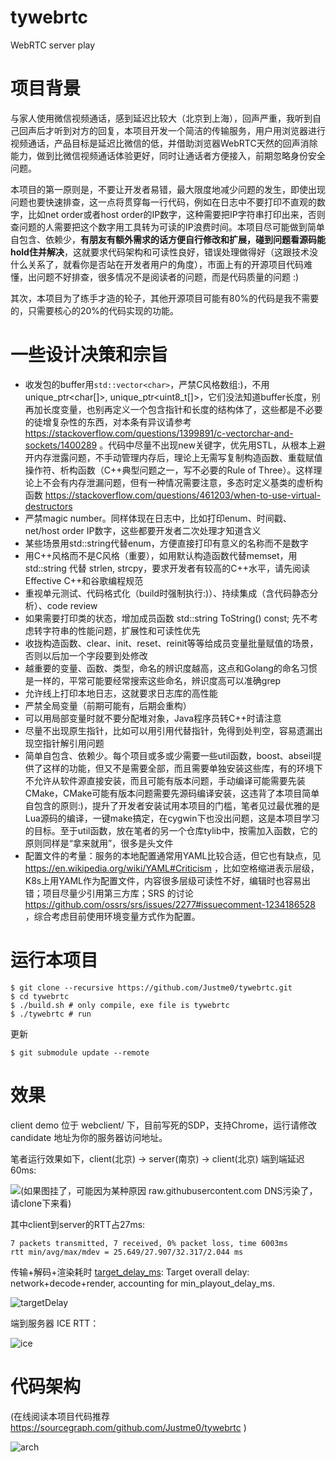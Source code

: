# tywebrtc
WebRTC server play

# 项目背景
与家人使用微信视频通话，感到延迟比较大（北京到上海），回声严重，我听到自己回声后才听到对方的回复，本项目开发一个简洁的传输服务，用户用浏览器进行视频通话，产品目标是延迟比微信的低，并借助浏览器WebRTC天然的回声消除能力，做到比微信视频通话体验更好，同时让通话者方便接入，前期忽略身份安全问题。

本项目的第一原则是，不要让开发者易错，最大限度地减少问题的发生，即使出现问题也要快速排查，这一点将贯穿每一行代码，例如在日志中不要打印不直观的数字，比如net order或者host order的IP数字，这种需要把IP字符串打印出来，否则查问题的人需要把这个数字用工具转为可读的IP浪费时间。本项目尽可能做到简单自包含、依赖少，**有朋友有额外需求的话方便自行修改和扩展，碰到问题看源码能hold住并解决**，这就要求代码架构和可读性良好，错误处理做得好（这跟技术没什么关系了，就看你是否站在开发者用户的角度），市面上有的开源项目代码难懂，出问题不好排查，很多情况不是阅读者的问题，而是代码质量的问题 :)

其次，本项目为了练手才造的轮子，其他开源项目可能有80%的代码是我不需要的，只需要核心的20%的代码实现的功能。

# 一些设计决策和宗旨
- 收发包的buffer用`std::vector<char>`，严禁C风格数组:)，不用unique_ptr<char[]>, unique_ptr<uint8_t[]>，它们没法知道buffer长度，别再加长度变量，也别再定义一个包含指针和长度的结构体了，这些都是不必要的徒增复杂性的东西，对本条有异议请参考 https://stackoverflow.com/questions/1399891/c-vectorchar-and-sockets/1400289 。代码中尽量不出现new关键字，优先用STL，从根本上避开内存泄露问题，不手动管理内存后，理论上无需写复制构造函数、重载赋值操作符、析构函数（C++典型问题之一，写不必要的Rule of Three）。这样理论上不会有内存泄漏问题，但有一种情况需要注意，多态时定义基类的虚析构函数 https://stackoverflow.com/questions/461203/when-to-use-virtual-destructors
- 严禁magic number。同样体现在日志中，比如打印enum、时间戳、net/host order IP数字，这些都要开发者二次处理才知道含义
- 某些场景用std::string代替enum，方便直接打印有意义的名称而不是数字
- 用C++风格而不是C风格（重要），如用默认构造函数代替memset，用std::string 代替 strlen, strcpy，要求开发者有较高的C++水平，请先阅读Effective C++和谷歌编程规范
- 重视单元测试、代码格式化（build时强制执行:)）、持续集成（含代码静态分析）、code review
- 如果需要打印类的状态，增加成员函数 std::string ToString() const; 先不考虑转字符串的性能问题，扩展性和可读性优先
- 收拢构造函数、clear、init、reset、reinit等等给成员变量批量赋值的场景，否则以后加一个字段要到处修改
- 越重要的变量、函数、类型，命名的辨识度越高，这点和Golang的命名习惯是一样的，平常可能要经常搜索这些命名，辨识度高可以准确grep
- 允许线上打印本地日志，这就要求日志库的高性能
- 严禁全局变量（前期可能有，后期会重构）
- 可以用局部变量时就不要分配堆对象，Java程序员转C++时请注意
- 尽量不出现原生指针，比如可以用引用代替指针，免得到处判空，容易遗漏出现空指针解引用问题
- 简单自包含、依赖少。每个项目或多或少需要一些util函数，boost、abseil提供了这样的功能，但又不是需要全部，而且需要单独安装这些库，有的环境下不允许从软件源直接安装，而且可能有版本问题，手动编译可能需要先装CMake，CMake可能有版本问题需要先源码编译安装，这违背了本项目简单自包含的原则:)，提升了开发者安装试用本项目的门槛，笔者见过最优雅的是Lua源码的编译，一键make搞定，在cygwin下也没出问题，这是本项目学习的目标。至于util函数，放在笔者的另一个仓库tylib中，按需加入函数，它的原则同样是“拿来就用”，很多是头文件
- 配置文件的考量：服务的本地配置通常用YAML比较合适，但它也有缺点，见 https://en.wikipedia.org/wiki/YAML#Criticism ，比如空格缩进表示层级，K8s上用YAML作为配置文件，内容很多层级可读性不好，编辑时也容易出错；项目尽量少引用第三方库；SRS 的讨论 https://github.com/ossrs/srs/issues/2277#issuecomment-1234186528 ，综合考虑目前使用环境变量方式作为配置。

# 运行本项目
```
$ git clone --recursive https://github.com/Justme0/tywebrtc.git
$ cd tywebrtc
$ ./build.sh # only compile, exe file is tywebrtc
$ ./tywebrtc # run
```

更新
```
$ git submodule update --remote
```

# 效果
client demo 位于 webclient/ 下，目前写死的SDP，支持Chrome，运行请修改 candidate 地址为你的服务器访问地址。

笔者运行效果如下，client(北京) -> server(南京) -> client(北京) 端到端延迟60ms:

![(如果图挂了，可能因为某种原因 raw.githubusercontent.com DNS污染了，请clone下来看)](./doc_pic/testPic.jpg)

其中client到server的RTT占27ms:

```
7 packets transmitted, 7 received, 0% packet loss, time 6003ms
rtt min/avg/max/mdev = 25.649/27.907/32.317/2.044 ms
```

传输+解码+渲染耗时 [target_delay_ms](https://source.chromium.org/chromium/chromium/src/+/main:third_party/webrtc/media/base/media_channel.h;l=670;drc=1e6c1a39cbbc1dcad6e7828661d74d76463465ed;bpv=1;bpt=1):
Target overall delay: network+decode+render, accounting for min_playout_delay_ms.

![targetDelay](doc_pic/targetDelay.jpg)

端到服务器 ICE RTT：

![ice](doc_pic/ice.jpg)

# 代码架构
(在线阅读本项目代码推荐 https://sourcegraph.com/github.com/Justme0/tywebrtc )

![arch](doc_pic/arch.svg)
